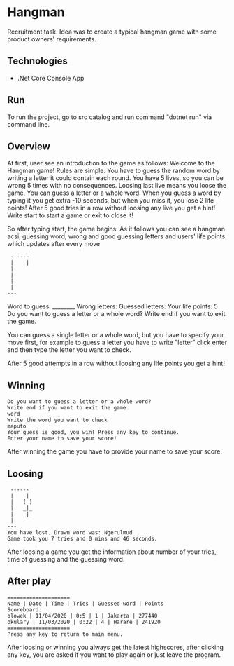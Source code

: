 
# Hangman
Recruitment task.
Idea was to create a typical hangman game with some product owners' requirements.

## Technologies

 - .Net Core Console App

## Run
To run the project, go to src catalog and run command "dotnet run" via command line.
## Overview
At first, user see an introduction to the game as follows:
Welcome to the Hangman game!
Rules are simple. You have to guess the random word by writing a letter it could contain each round.
You have 5 lives, so you can be wrong 5 times with no consequences.
Loosing last live means you loose the game.
You can guess a letter or a whole word.
When you guess a word by typing it you get extra -10 seconds, but when you miss it, you lose 2 life points!
After 5 good tries in a row without loosing any live you get a hint!
Write start to start a game or exit to close it!

So after typing start, the game begins.
As it follows you can see a hangman acsi, guessing word, wrong and good guessing letters and users' life points which updates after every move

     ------
     |    |
     |
     |
     |
     |
    ---

Word to guess: ________
Wrong letters:
Guessed letters:
Your life points: 5
Do you want to guess a letter or a whole word?
Write end if you want to exit the game.

You can guess a single letter or a whole word, but you have to specify your move first, for example to guess a letter you have to write "letter" click enter and then type the letter you want to check.

After 5 good attempts in a row without loosing any life points you get a hint!

## Winning

    Do you want to guess a letter or a whole word?
    Write end if you want to exit the game.
    word
    Write the word you want to check
    maputo
    Your guess is good, you win! Press any key to continue.
    Enter your name to save your score!
After winning the game you have to provide your name to save your score.
## Loosing

     ------
     |    |
     |   [ ]
     |   _|_
     |   _|_
     |
    ---
    You have lost. Drawn word was: Ngerulmud
    Game took you 7 tries and 0 mins and 46 seconds.
After loosing a game you get the information about number of your tries, time of guessing and the guessing word.
## After play
    ====================
    Name | Date | Time | Tries | Guessed word | Points
    Scoreboard:
    olowek | 11/04/2020 | 0:5 | 1 | Jakarta | 277440
    okulary | 11/03/2020 | 0:22 | 4 | Harare | 241920
    ====================
    Press any key to return to main menu.
After loosing or winning you always get the latest highscores, after clicking any key, you are asked if you want to play again or just leave the program.
